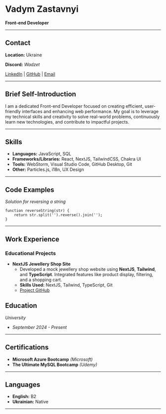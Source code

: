 # Vadym Zastavnyi

**Front-end Developer**

---

## Contact

**Location:** Ukraine  

**Discord:** _Wadzet_

[LinkedIn](https://www.linkedin.com/in/vadym-zastavnyi) | [GitHub](https://github.com/wadzet) | [Email](mailto:vadymzastavniy@gmail.com)

---

## Brief Self-Introduction

I am a dedicated Front-end Developer focused on creating efficient, user-friendly interfaces and enhancing web performance. My goal is to leverage my technical skills and creativity to solve real-world problems, continuously learn new technologies, and contribute to impactful projects.

---

## Skills

- **Languages:** JavaScript, SQL
- **Frameworks/Libraries:** React, NextJS, TailwindCSS, Chakra UI
- **Tools:** WebStorm, Visual Studio Code, GitHub Desktop, Git
- **Other:** Particles.js, i18n, UX Design

---


## Code Examples
*Solution for reversing a string*
```
function reverseString(str) {
    return str.split('').reverse().join('');
}
```

---

## Work Experience

### Educational Projects

- **NextJS Jewellery Shop Site**
  - Developed a mock jewellery shop website using **NextJS**, **Tailwind**, and **TypeScript**. Integrated features like product display, filtering, and a shopping cart.
  - **Skills Used:** NextJS, Tailwind, TypeScript, Git
  - [Project GitHub](https://github.com/koldovsky/2024-itstep-next-team-03)


## Education

*University*  
- *September 2024 - Present*

---

## Certifications

- **Microsoft Azure Bootcamp** *(Microsoft)*
- **The Ultimate MySQL Bootcamp** *(Udemy)*
---

## Languages

- **English:** B2
- **Ukrainian:** Native

---
